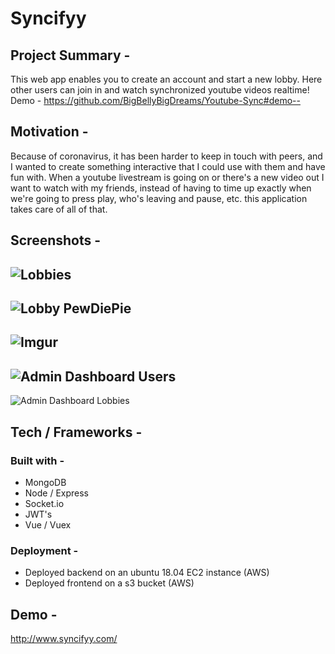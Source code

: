 # Syncifyy

## Project Summary - 
This web app enables you to create an account and start a new lobby. Here other users can join in and watch synchronized youtube videos realtime! Demo - https://github.com/BigBellyBigDreams/Youtube-Sync#demo--

## Motivation -
Because of coronavirus, it has been harder to keep in touch with peers, and I wanted to create something interactive that I could use with them and have fun with. When a youtube livestream is going on or there's a new video out I want to watch with my friends, instead of having to time up exactly when we're going to press play, who's leaving and pause, etc. this application takes care of all of that. 

## Screenshots - 
![Lobbies](https://i.imgur.com/j38OOY0.png)
------
![Lobby PewDiePie](https://i.imgur.com/MkCbyb6.png)
------
![Imgur](https://i.imgur.com/1yGpnYb.png)
------
![Admin Dashboard Users](https://i.imgur.com/Xr7brXk.png)
------
![Admin Dashboard Lobbies](https://i.imgur.com/aLds8Ii.png)

## Tech / Frameworks - 

### Built with - 
- MongoDB
- Node / Express
- Socket.io
- JWT's
- Vue / Vuex

### Deployment - 

- Deployed backend on an ubuntu 18.04 EC2 instance (AWS)
- Deployed frontend on a s3 bucket (AWS)

## Demo -

http://www.syncifyy.com/
